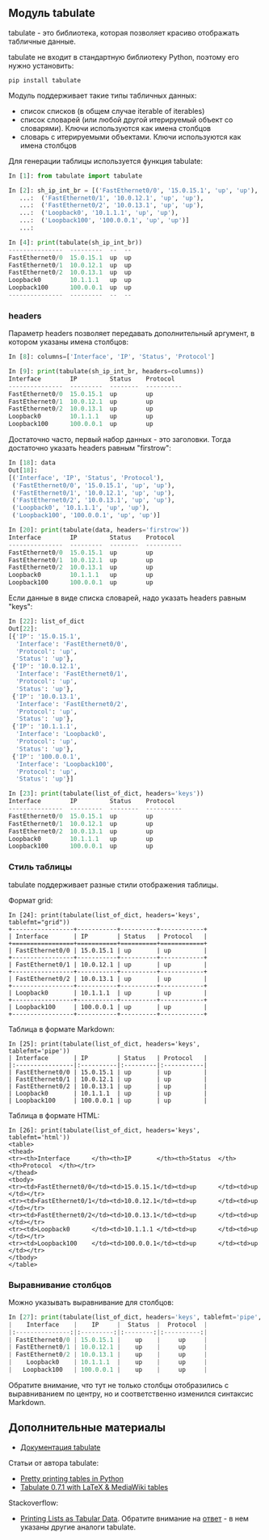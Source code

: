 ## Модуль tabulate

tabulate - это библиотека, которая позволяет красиво отображать табличные данные.

tabulate не входит в стандартную библиотеку Python, поэтому его нужно установить:
```
pip install tabulate
```

Модуль поддерживает такие типы табличных данных:
* список списков (в общем случае iterable of iterables)
* список словарей (или любой другой итерируемый объект со словарями). Ключи используются как имена столбцов
* словарь с итерируемыми объектами. Ключи используются как имена столбцов

Для генерации таблицы используется функция tabulate:
```python
In [1]: from tabulate import tabulate

In [2]: sh_ip_int_br = [('FastEthernet0/0', '15.0.15.1', 'up', 'up'),
   ...:  ('FastEthernet0/1', '10.0.12.1', 'up', 'up'),
   ...:  ('FastEthernet0/2', '10.0.13.1', 'up', 'up'),
   ...:  ('Loopback0', '10.1.1.1', 'up', 'up'),
   ...:  ('Loopback100', '100.0.0.1', 'up', 'up')]
   ...:

In [4]: print(tabulate(sh_ip_int_br))
---------------  ---------  --  --
FastEthernet0/0  15.0.15.1  up  up
FastEthernet0/1  10.0.12.1  up  up
FastEthernet0/2  10.0.13.1  up  up
Loopback0        10.1.1.1   up  up
Loopback100      100.0.0.1  up  up
---------------  ---------  --  --
```

### headers

Параметр headers позволяет передавать дополнительный аргумент, в котором указаны имена столбцов:
```python
In [8]: columns=['Interface', 'IP', 'Status', 'Protocol']

In [9]: print(tabulate(sh_ip_int_br, headers=columns))
Interface        IP         Status    Protocol
---------------  ---------  --------  ----------
FastEthernet0/0  15.0.15.1  up        up
FastEthernet0/1  10.0.12.1  up        up
FastEthernet0/2  10.0.13.1  up        up
Loopback0        10.1.1.1   up        up
Loopback100      100.0.0.1  up        up

```

Достаточно часто, первый набор данных - это заголовки.
Тогда достаточно указать headers равным "firstrow":
```python
In [18]: data
Out[18]:
[('Interface', 'IP', 'Status', 'Protocol'),
 ('FastEthernet0/0', '15.0.15.1', 'up', 'up'),
 ('FastEthernet0/1', '10.0.12.1', 'up', 'up'),
 ('FastEthernet0/2', '10.0.13.1', 'up', 'up'),
 ('Loopback0', '10.1.1.1', 'up', 'up'),
 ('Loopback100', '100.0.0.1', 'up', 'up')]

In [20]: print(tabulate(data, headers='firstrow'))
Interface        IP         Status    Protocol
---------------  ---------  --------  ----------
FastEthernet0/0  15.0.15.1  up        up
FastEthernet0/1  10.0.12.1  up        up
FastEthernet0/2  10.0.13.1  up        up
Loopback0        10.1.1.1   up        up
Loopback100      100.0.0.1  up        up
```

Если данные в виде списка словарей, надо указать headers равным "keys":
```python
In [22]: list_of_dict
Out[22]:
[{'IP': '15.0.15.1',
  'Interface': 'FastEthernet0/0',
  'Protocol': 'up',
  'Status': 'up'},
 {'IP': '10.0.12.1',
  'Interface': 'FastEthernet0/1',
  'Protocol': 'up',
  'Status': 'up'},
 {'IP': '10.0.13.1',
  'Interface': 'FastEthernet0/2',
  'Protocol': 'up',
  'Status': 'up'},
 {'IP': '10.1.1.1',
  'Interface': 'Loopback0',
  'Protocol': 'up',
  'Status': 'up'},
 {'IP': '100.0.0.1',
  'Interface': 'Loopback100',
  'Protocol': 'up',
  'Status': 'up'}]

In [23]: print(tabulate(list_of_dict, headers='keys'))
Interface        IP         Status    Protocol
---------------  ---------  --------  ----------
FastEthernet0/0  15.0.15.1  up        up
FastEthernet0/1  10.0.12.1  up        up
FastEthernet0/2  10.0.13.1  up        up
Loopback0        10.1.1.1   up        up
Loopback100      100.0.0.1  up        up
```

### Стиль таблицы

tabulate поддерживает разные стили отображения таблицы.

Формат grid:
```
In [24]: print(tabulate(list_of_dict, headers='keys', tablefmt="grid"))
+-----------------+-----------+----------+------------+
| Interface       | IP        | Status   | Protocol   |
+=================+===========+==========+============+
| FastEthernet0/0 | 15.0.15.1 | up       | up         |
+-----------------+-----------+----------+------------+
| FastEthernet0/1 | 10.0.12.1 | up       | up         |
+-----------------+-----------+----------+------------+
| FastEthernet0/2 | 10.0.13.1 | up       | up         |
+-----------------+-----------+----------+------------+
| Loopback0       | 10.1.1.1  | up       | up         |
+-----------------+-----------+----------+------------+
| Loopback100     | 100.0.0.1 | up       | up         |
+-----------------+-----------+----------+------------+

```

Таблица в формате Markdown:
```
In [25]: print(tabulate(list_of_dict, headers='keys', tablefmt='pipe'))
| Interface       | IP        | Status   | Protocol   |
|:----------------|:----------|:---------|:-----------|
| FastEthernet0/0 | 15.0.15.1 | up       | up         |
| FastEthernet0/1 | 10.0.12.1 | up       | up         |
| FastEthernet0/2 | 10.0.13.1 | up       | up         |
| Loopback0       | 10.1.1.1  | up       | up         |
| Loopback100     | 100.0.0.1 | up       | up         |

```

Таблица в формате HTML:
```
In [26]: print(tabulate(list_of_dict, headers='keys', tablefmt='html'))
<table>
<thead>
<tr><th>Interface      </th><th>IP       </th><th>Status  </th><th>Protocol  </th></tr>
</thead>
<tbody>
<tr><td>FastEthernet0/0</td><td>15.0.15.1</td><td>up      </td><td>up        </td></tr>
<tr><td>FastEthernet0/1</td><td>10.0.12.1</td><td>up      </td><td>up        </td></tr>
<tr><td>FastEthernet0/2</td><td>10.0.13.1</td><td>up      </td><td>up        </td></tr>
<tr><td>Loopback0      </td><td>10.1.1.1 </td><td>up      </td><td>up        </td></tr>
<tr><td>Loopback100    </td><td>100.0.0.1</td><td>up      </td><td>up        </td></tr>
</tbody>
</table>

```

### Выравнивание столбцов

Можно указывать выравнивание для столбцов:
```python
In [27]: print(tabulate(list_of_dict, headers='keys', tablefmt='pipe', stralign='center'))
|    Interface    |    IP     |  Status  |  Protocol  |
|:---------------:|:---------:|:--------:|:----------:|
| FastEthernet0/0 | 15.0.15.1 |    up    |     up     |
| FastEthernet0/1 | 10.0.12.1 |    up    |     up     |
| FastEthernet0/2 | 10.0.13.1 |    up    |     up     |
|    Loopback0    | 10.1.1.1  |    up    |     up     |
|   Loopback100   | 100.0.0.1 |    up    |     up     |

```

Обратите внимание, что тут не только столбцы отобразились с выравниванием по центру, но и соответственно изменился синтаксис Markdown.

## Дополнительные материалы

* [Документация tabulate](https://bitbucket.org/astanin/python-tabulate)

Статьи от автора tabulate:
* [Pretty printing tables in Python](https://txt.arboreus.com/2013/03/13/pretty-print-tables-in-python.html)
* [Tabulate 0.7.1 with LaTeX & MediaWiki tables](https://txt.arboreus.com/2013/12/12/tabulate-0-7-1-with-latex-tables-named-tuples-etc.html)

Stackoverflow:
* [Printing Lists as Tabular Data](https://stackoverflow.com/questions/9535954/printing-lists-as-tabular-data). Обратите внимание на [ответ](https://stackoverflow.com/a/26937531) - в нем указаны другие аналоги tabulate.
